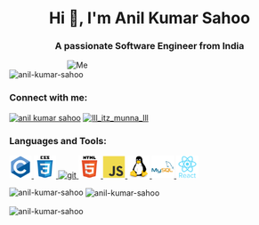 <h1 align="center">Hi 👋, I'm Anil Kumar Sahoo</h1>
<h3 align="center">A passionate Software Engineer from India</h3>
<img
    align="right"
    src="https://i.pinimg.com/originals/e8/f4/53/e8f453469a3ec97ecd354df465d73913.gif"
    alt="Me"
    width="400" />

<p align="left">
    <img
        src="https://komarev.com/ghpvc/?username=anil-kumar-sahoo&label=Profile%20views&color=0e75b6&style=flat"
        alt="anil-kumar-sahoo" />
</p>

<h3 align="left">Connect with me:</h3>
<p align="left">
    <a href="https://linkedin.com/in/anil kumar sahoo" target="blank"
        ><img
            align="center"
            src="https://raw.githubusercontent.com/rahuldkjain/github-profile-readme-generator/master/src/images/icons/Social/linked-in-alt.svg"
            alt="anil kumar sahoo"
            height="30"
            width="40"
    /></a>
    <a href="https://instagram.com/lll_itz_munna_lll" target="blank"
        ><img
            align="center"
            src="https://raw.githubusercontent.com/rahuldkjain/github-profile-readme-generator/master/src/images/icons/Social/instagram.svg"
            alt="lll_itz_munna_lll"
            height="30"
            width="40"
    /></a>
</p>

<h3 align="left">Languages and Tools:</h3>
<p align="left">
    <a href="https://www.cprogramming.com/" target="_blank" rel="noreferrer">
        <img
            src="https://raw.githubusercontent.com/devicons/devicon/master/icons/c/c-original.svg"
            alt="c"
            width="40"
            height="40" />
    </a>
    <a href="https://www.w3schools.com/css/" target="_blank" rel="noreferrer">
        <img
            src="https://raw.githubusercontent.com/devicons/devicon/master/icons/css3/css3-original-wordmark.svg"
            alt="css3"
            width="40"
            height="40" />
    </a>
    <a href="https://git-scm.com/" target="_blank" rel="noreferrer">
        <img
            src="https://www.vectorlogo.zone/logos/git-scm/git-scm-icon.svg"
            alt="git"
            width="40"
            height="40" />
    </a>
    <a href="https://www.w3.org/html/" target="_blank" rel="noreferrer">
        <img
            src="https://raw.githubusercontent.com/devicons/devicon/master/icons/html5/html5-original-wordmark.svg"
            alt="html5"
            width="40"
            height="40" />
    </a>
    <a
        href="https://developer.mozilla.org/en-US/docs/Web/JavaScript"
        target="_blank"
        rel="noreferrer">
        <img
            src="https://raw.githubusercontent.com/devicons/devicon/master/icons/javascript/javascript-original.svg"
            alt="javascript"
            width="40"
            height="40" />
    </a>
    <a href="https://www.linux.org/" target="_blank" rel="noreferrer">
        <img
            src="https://raw.githubusercontent.com/devicons/devicon/master/icons/linux/linux-original.svg"
            alt="linux"
            width="40"
            height="40" />
    </a>
    <a href="https://www.mysql.com/" target="_blank" rel="noreferrer">
        <img
            src="https://raw.githubusercontent.com/devicons/devicon/master/icons/mysql/mysql-original-wordmark.svg"
            alt="mysql"
            width="40"
            height="40" />
    </a>
    <a href="https://reactjs.org/" target="_blank" rel="noreferrer">
        <img
            src="https://raw.githubusercontent.com/devicons/devicon/master/icons/react/react-original-wordmark.svg"
            alt="react"
            width="40"
            height="40" />
    </a>
</p>

<p>
    <img
        align="left"
        src="https://github-readme-stats.vercel.app/api/top-langs?username=anil-kumar-sahoo&show_icons=true&locale=en&layout=compact"
        alt="anil-kumar-sahoo" />
</p>

<p>
    &nbsp;<img
        align="center"
        src="https://github-readme-stats.vercel.app/api?username=anil-kumar-sahoo&show_icons=true&locale=en"
        alt="anil-kumar-sahoo" />
</p>

<p>
    <img
        align="center"
        src="https://github-readme-streak-stats.herokuapp.com/?user=anil-kumar-sahoo&"
        alt="anil-kumar-sahoo" />
</p>
